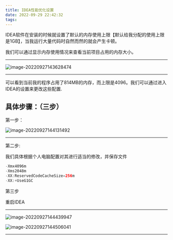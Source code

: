 ```yaml
---
title: IDEA性能优化设置
date: 2022-09-29 22:42:32
tags:
---
```




IDEA软件在安装的时候就设置了默认的内存使用上限【默认给我分配的使用上限是1GB】，当我运行大量代码时自然而然的就会产生卡顿。

<!--more-->

我们可以通过显示内存使用情况来查看当前项目占用的内存大小。

---

![image-20220927143628474](https://cdn.jsdelivr.net/gh/fgcy-333/gitnote-images/202209271436541.png)

----

可以看到当前我的程序占用了814MB的内存，而上限是4096。我们可以通过进入IDEA的设置来更改这些配置.





## 具体步骤：（三步）

第一步：

![image-20220927144131492](https://cdn.jsdelivr.net/gh/fgcy-333/gitnote-images/202209271446424.png)

---





第二步:

我们具体根据个人电脑配置对其进行适当的修改，并保存文件

~~~java
-Xmx4096m
-Xms2048m
-XX:ReservedCodeCacheSize=256m
-XX:+UseG1GC
~~~









第三步

重启IDEA

---

![image-20220927144439947](https://cdn.jsdelivr.net/gh/fgcy-333/gitnote-images/202209271447824.png)

![image-20220927144506041](https://cdn.jsdelivr.net/gh/fgcy-333/gitnote-images/202209271447021.png)

---

